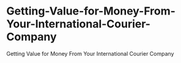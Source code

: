 # Getting-Value-for-Money-From-Your-International-Courier-Company
Getting Value for Money From Your International Courier Company
